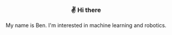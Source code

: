 <div align="center">

### ✌️ Hi there

My name is Ben. I'm interested in machine learning and robotics.

</div>
